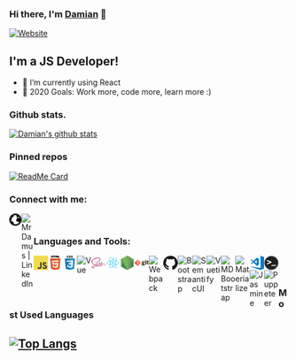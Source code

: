 ### Hi there, I'm [Damian][website] 👋

[![Website](https://img.shields.io/website?label=m-portfolio&style=for-the-badge&url=https://MrDamus.github.io/MrDamus/)](https://MrDamus.github.io/MrDamus/)

## I'm a JS Developer!

- 🔭 I’m currently using React
- 🥅 2020 Goals: Work more, code more, learn more :)

### Github stats.

[![Damian's github stats](https://github-readme-stats.vercel.app/api?username=MrDamus&theme=great-gatsby&show_icons=true)](https://github.com/MrDamus)

### Pinned repos

[![ReadMe Card](https://github-readme-stats.vercel.app/api/pin/?username=MrDamus&repo=SpaceShooter&theme=great-gatsby&show_icons=true)](https://github.com/MrDamus/SpaceShooter)

### Connect with me:

[<img align="left" alt="MrDamus.com" width="22px" src="https://raw.githubusercontent.com/iconic/open-iconic/master/svg/globe.svg" />][website]
[<img align="left" alt="MrDamus | LinkedIn" width="22px" src="https://cdn.jsdelivr.net/npm/simple-icons@v3/icons/linkedin.svg" />][linkedin]

<br />

### Languages and Tools:

<img align="left" alt="JavaScript" width="26px" src="https://raw.githubusercontent.com/github/explore/80688e429a7d4ef2fca1e82350fe8e3517d3494d/topics/javascript/javascript.png" />
<img align="left" alt="HTML5" width="26px" src="https://raw.githubusercontent.com/github/explore/80688e429a7d4ef2fca1e82350fe8e3517d3494d/topics/html/html.png" />
<img align="left" alt="CSS3" width="26px" src="https://raw.githubusercontent.com/github/explore/80688e429a7d4ef2fca1e82350fe8e3517d3494d/topics/css/css.png" />
<img align="left" alt="Vue" width="26px" src="https://camo.githubusercontent.com/728ce9f78c3139e76fa69925ad7cc502e32795d2/68747470733a2f2f7675656a732e6f72672f696d616765732f6c6f676f2e706e67" />
<img align="left" alt="Sass" width="26px" src="https://raw.githubusercontent.com/github/explore/80688e429a7d4ef2fca1e82350fe8e3517d3494d/topics/sass/sass.png" />
<img align="left" alt="React" width="26px" src="https://raw.githubusercontent.com/github/explore/80688e429a7d4ef2fca1e82350fe8e3517d3494d/topics/react/react.png" />
<img align="left" alt="Node.js" width="26px" src="https://raw.githubusercontent.com/github/explore/80688e429a7d4ef2fca1e82350fe8e3517d3494d/topics/nodejs/nodejs.png" />
<img align="left" alt="Git" width="26px" src="https://raw.githubusercontent.com/github/explore/80688e429a7d4ef2fca1e82350fe8e3517d3494d/topics/git/git.png" />
<img align="left" alt="Webpack" width="26px" src="https://camo.githubusercontent.com/d18f4a7a64244f703efcb322bf298dcb4ca38856/68747470733a2f2f7765627061636b2e6a732e6f72672f6173736574732f69636f6e2d7371756172652d6269672e737667" />
<img align="left" alt="GitHub" width="26px" src="https://raw.githubusercontent.com/github/explore/78df643247d429f6cc873026c0622819ad797942/topics/github/github.png" />
<img align="left" alt="Bootstrap" width="26px" src="https://camo.githubusercontent.com/0e0adf58c74c6e74bb64ece5d0ef4620f4f46915/68747470733a2f2f76352e676574626f6f7473747261702e636f6d2f646f63732f352e302f6173736574732f6272616e642f626f6f7473747261702d6c6f676f2d736861646f772e706e67" />
<img align="left" alt="SemanticUI" width="26px" src="https://camo.githubusercontent.com/64fc67646c5de06fe6aae46b33accdb111208897/687474703a2f2f73656d616e7469632d75692e636f6d2f696d616765732f6c6f676f2e706e67" />
<img align="left" alt="Vuetify" width="26px" src="https://camo.githubusercontent.com/41759602ad091b02adf7b4986b55b0a870471b98/68747470733a2f2f63646e2e767565746966796a732e636f6d2f696d616765732f6c6f676f732f6c6f676f2e737667" />
<img align="left" alt="MDBootstrap" width="26px" src="https://camo.githubusercontent.com/cdc35b8e12cbbcb6f3e95fb8f7b73ad1c98454d9/68747470733a2f2f6d64626f6f7473747261702e636f6d2f696d672f4d61726b6574696e672f67656e6572616c2f6c6f676f2f6d656469756d2f6d64622d722e706e67" />
<img align="left" alt="Materialize" width="26px" src="https://camo.githubusercontent.com/af195107cec41b655f09ceb0fdb2f205e540b4a4/687474703a2f2f6d6174657269616c697a656373732e636f6d2f7265732f6d6174657269616c697a652e737667" />
<img align="left" alt="Visual Studio Code" width="26px" src="https://raw.githubusercontent.com/github/explore/80688e429a7d4ef2fca1e82350fe8e3517d3494d/topics/visual-studio-code/visual-studio-code.png" />
<img align="left" alt="Terminal" width="26px" src="https://raw.githubusercontent.com/github/explore/80688e429a7d4ef2fca1e82350fe8e3517d3494d/topics/terminal/terminal.png" />
<img align="left" alt="Jasmine" width="26px" src="https://camo.githubusercontent.com/d16bc85908a1e5ea35b4a95b4c4c0c2d9bc25837/68747470733a2f2f7261776769746875622e636f6d2f6a61736d696e652f6a61736d696e652f6d61696e2f696d616765732f6a61736d696e652d686f72697a6f6e74616c2e737667" />
<img align="left" alt="Puppeteer" width="26px" src="https://user-images.githubusercontent.com/10379601/29446482-04f7036a-841f-11e7-9872-91d1fc2ea683.png" />

<br />
<br />

### Most Used Languages

[![Top Langs](https://github-readme-stats.vercel.app/api/top-langs/?username=MrDamus&theme=great-gatsby&show_icons=true)](https://github.com/MrDamus)
---


[website]: https://MrDamus.github.io/MrDamus/
[linkedin]: https://www.linkedin.com/in/damian-karwowski-3aa222168/
